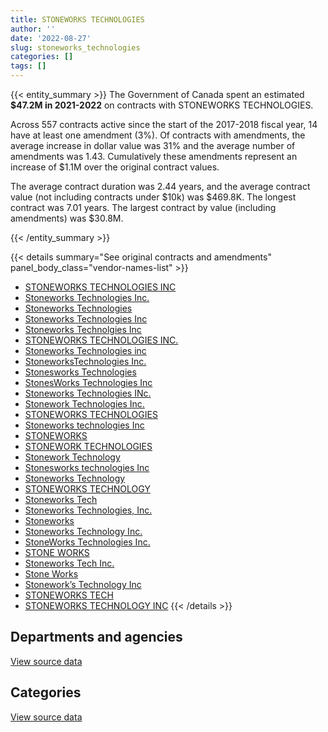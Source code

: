 ```yaml
---
title: STONEWORKS TECHNOLOGIES
author: ''
date: '2022-08-27'
slug: stoneworks_technologies
categories: []
tags: []
---
```


<script src="/rmarkdown-libs/htmlwidgets/htmlwidgets.js"></script>
<link href="/rmarkdown-libs/datatables-css/datatables-crosstalk.css" rel="stylesheet" />
<script src="/rmarkdown-libs/datatables-binding/datatables.js"></script>
<script src="/rmarkdown-libs/jquery/jquery-3.6.0.min.js"></script>
<link href="/rmarkdown-libs/dt-core-bootstrap/css/dataTables.bootstrap.min.css" rel="stylesheet" />
<link href="/rmarkdown-libs/dt-core-bootstrap/css/dataTables.bootstrap.extra.css" rel="stylesheet" />
<script src="/rmarkdown-libs/dt-core-bootstrap/js/jquery.dataTables.min.js"></script>
<script src="/rmarkdown-libs/dt-core-bootstrap/js/dataTables.bootstrap.min.js"></script>
<link href="/rmarkdown-libs/crosstalk/css/crosstalk.min.css" rel="stylesheet" />
<script src="/rmarkdown-libs/crosstalk/js/crosstalk.min.js"></script>
<script src="/rmarkdown-libs/htmlwidgets/htmlwidgets.js"></script>
<link href="/rmarkdown-libs/datatables-css/datatables-crosstalk.css" rel="stylesheet" />
<script src="/rmarkdown-libs/datatables-binding/datatables.js"></script>
<script src="/rmarkdown-libs/jquery/jquery-3.6.0.min.js"></script>
<link href="/rmarkdown-libs/dt-core-bootstrap/css/dataTables.bootstrap.min.css" rel="stylesheet" />
<link href="/rmarkdown-libs/dt-core-bootstrap/css/dataTables.bootstrap.extra.css" rel="stylesheet" />
<script src="/rmarkdown-libs/dt-core-bootstrap/js/jquery.dataTables.min.js"></script>
<script src="/rmarkdown-libs/dt-core-bootstrap/js/dataTables.bootstrap.min.js"></script>
<link href="/rmarkdown-libs/crosstalk/css/crosstalk.min.css" rel="stylesheet" />
<script src="/rmarkdown-libs/crosstalk/js/crosstalk.min.js"></script>

{{< entity_summary >}}
The Government of Canada spent an estimated **\$47.2M in 2021-2022** on contracts with STONEWORKS TECHNOLOGIES.

Across 557 contracts active since the start of the 2017-2018 fiscal year, 14 have at least one amendment (3%). Of contracts with amendments, the average increase in dollar value was 31% and the average number of amendments was 1.43. Cumulatively these amendments represent an increase of \$1.1M over the original contract values.

The average contract duration was 2.44 years, and the average contract value (not including contracts under \$10k) was \$469.8K. The longest contract was 7.01 years. The largest contract by value (including amendments) was \$30.8M.

{{< /entity_summary >}}

{{< details summary="See original contracts and amendments" panel_body_class="vendor-names-list" >}}
- [STONEWORKS TECHNOLOGIES INC](https://search.open.canada.ca/en/ct/?sort=contract_value_f%20desc&page=1&search_text=%22STONEWORKS%20TECHNOLOGIES%20INC%22)
- [Stoneworks Technologies Inc.](https://search.open.canada.ca/en/ct/?sort=contract_value_f%20desc&page=1&search_text=%22Stoneworks%20Technologies%20Inc.%22)
- [Stoneworks Technologies](https://search.open.canada.ca/en/ct/?sort=contract_value_f%20desc&page=1&search_text=%22Stoneworks%20Technologies%22)
- [Stoneworks Technologies Inc](https://search.open.canada.ca/en/ct/?sort=contract_value_f%20desc&page=1&search_text=%22Stoneworks%20Technologies%20Inc%22)
- [Stoneworks Technolgies Inc](https://search.open.canada.ca/en/ct/?sort=contract_value_f%20desc&page=1&search_text=%22Stoneworks%20Technolgies%20Inc%22)
- [STONEWORKS TECHNOLOGIES INC.](https://search.open.canada.ca/en/ct/?sort=contract_value_f%20desc&page=1&search_text=%22STONEWORKS%20TECHNOLOGIES%20INC.%22)
- [Stoneworks Technologies inc](https://search.open.canada.ca/en/ct/?sort=contract_value_f%20desc&page=1&search_text=%22Stoneworks%20Technologies%20inc%22)
- [StoneworksTechnologies Inc.](https://search.open.canada.ca/en/ct/?sort=contract_value_f%20desc&page=1&search_text=%22StoneworksTechnologies%20Inc.%22)
- [Stonesworks Technologies](https://search.open.canada.ca/en/ct/?sort=contract_value_f%20desc&page=1&search_text=%22Stonesworks%20Technologies%22)
- [StonesWorks Technologies Inc](https://search.open.canada.ca/en/ct/?sort=contract_value_f%20desc&page=1&search_text=%22StonesWorks%20Technologies%20Inc%22)
- [Stoneworks Technologies INc.](https://search.open.canada.ca/en/ct/?sort=contract_value_f%20desc&page=1&search_text=%22Stoneworks%20Technologies%20INc.%22)
- [Stonework Technologies Inc.](https://search.open.canada.ca/en/ct/?sort=contract_value_f%20desc&page=1&search_text=%22Stonework%20Technologies%20Inc.%22)
- [STONEWORKS TECHNOLOGIES](https://search.open.canada.ca/en/ct/?sort=contract_value_f%20desc&page=1&search_text=%22STONEWORKS%20TECHNOLOGIES%22)
- [Stoneworks technologies Inc](https://search.open.canada.ca/en/ct/?sort=contract_value_f%20desc&page=1&search_text=%22Stoneworks%20technologies%20Inc%22)
- [STONEWORKS](https://search.open.canada.ca/en/ct/?sort=contract_value_f%20desc&page=1&search_text=%22STONEWORKS%22)
- [STONEWORK TECHNOLOGIES](https://search.open.canada.ca/en/ct/?sort=contract_value_f%20desc&page=1&search_text=%22STONEWORK%20TECHNOLOGIES%22)
- [Stonework Technology](https://search.open.canada.ca/en/ct/?sort=contract_value_f%20desc&page=1&search_text=%22Stonework%20Technology%22)
- [Stonesworks technologies Inc](https://search.open.canada.ca/en/ct/?sort=contract_value_f%20desc&page=1&search_text=%22Stonesworks%20technologies%20Inc%22)
- [Stoneworks Technology](https://search.open.canada.ca/en/ct/?sort=contract_value_f%20desc&page=1&search_text=%22Stoneworks%20Technology%22)
- [STONEWORKS TECHNOLOGY](https://search.open.canada.ca/en/ct/?sort=contract_value_f%20desc&page=1&search_text=%22STONEWORKS%20TECHNOLOGY%22)
- [Stoneworks Tech](https://search.open.canada.ca/en/ct/?sort=contract_value_f%20desc&page=1&search_text=%22Stoneworks%20Tech%22)
- [Stoneworks Technologies, Inc.](https://search.open.canada.ca/en/ct/?sort=contract_value_f%20desc&page=1&search_text=%22Stoneworks%20Technologies%2c%20Inc.%22)
- [Stoneworks](https://search.open.canada.ca/en/ct/?sort=contract_value_f%20desc&page=1&search_text=%22Stoneworks%22)
- [Stoneworks Technology Inc.](https://search.open.canada.ca/en/ct/?sort=contract_value_f%20desc&page=1&search_text=%22Stoneworks%20Technology%20Inc.%22)
- [StoneWorks Technologies Inc.](https://search.open.canada.ca/en/ct/?sort=contract_value_f%20desc&page=1&search_text=%22StoneWorks%20Technologies%20Inc.%22)
- [STONE WORKS](https://search.open.canada.ca/en/ct/?sort=contract_value_f%20desc&page=1&search_text=%22STONE%20WORKS%22)
- [Stoneworks Tech Inc.](https://search.open.canada.ca/en/ct/?sort=contract_value_f%20desc&page=1&search_text=%22Stoneworks%20Tech%20Inc.%22)
- [Stone Works](https://search.open.canada.ca/en/ct/?sort=contract_value_f%20desc&page=1&search_text=%22Stone%20Works%22)
- [Stonework’s Technology Inc](https://search.open.canada.ca/en/ct/?sort=contract_value_f%20desc&page=1&search_text=%22Stonework%27s%20Technology%20Inc%22)
- [STONEWORKS TECH](https://search.open.canada.ca/en/ct/?sort=contract_value_f%20desc&page=1&search_text=%22STONEWORKS%20TECH%22)
- [STONEWORKS TECHNOLOGY INC](https://search.open.canada.ca/en/ct/?sort=contract_value_f%20desc&page=1&search_text=%22STONEWORKS%20TECHNOLOGY%20INC%22)
{{< /details >}}

## Departments and agencies

<div id="htmlwidget-1" style="width:100%;height:auto;" class="datatables html-widget"></div>
<script type="application/json" data-for="htmlwidget-1">{"x":{"style":"bootstrap","filter":"none","vertical":false,"data":[["<a href=\"/departments/aafc-aac/\">Agriculture and Agri-Food Canada<\/a>","<a href=\"/departments/atssc-scdata/\">Administrative Tribunals Support Service of Canada<\/a>","<a href=\"/departments/cra-arc/\">Canada Revenue Agency<\/a>","<a href=\"/departments/crtc/\">Canadian Radio-television and Telecommunications Commission<\/a>","<a href=\"/departments/dfatd-maecd/\">Global Affairs Canada<\/a>","<a href=\"/departments/dfo-mpo/\">Fisheries and Oceans Canada<\/a>","<a href=\"/departments/dnd-mdn/\">National Defence<\/a>","<a href=\"/departments/fcac-acfc/\">Financial Consumer Agency of Canada<\/a>","<a href=\"/departments/hc-sc/\">Health Canada<\/a>","<a href=\"/departments/ic/\">Innovation, Science and Economic Development Canada<\/a>","<a href=\"/departments/irb-cisr/\">Immigration and Refugee Board of Canada<\/a>","<a href=\"/departments/jus/\">Department of Justice Canada<\/a>","<a href=\"/departments/nfb-onf/\">National Film Board<\/a>","<a href=\"/departments/nrc-cnrc/\">National Research Council Canada<\/a>","<a href=\"/departments/nrcan-rncan/\">Natural Resources Canada<\/a>","<a href=\"/departments/nserc-crsng/\">Natural Sciences and Engineering Research Council of Canada<\/a>","<a href=\"/departments/nsira-ossnr/\">National Security and Intelligence Review Agency<\/a>","<a href=\"/departments/osfi-bsif/\">Office of the Superintendent of Financial Institutions Canada<\/a>","<a href=\"/departments/pwgsc-tpsgc/\">Public Services and Procurement Canada<\/a>","<a href=\"/departments/rcmp-grc/\">Royal Canadian Mounted Police<\/a>","<a href=\"/departments/ssc-spc/\">Shared Services Canada<\/a>","<a href=\"/departments/statcan/\">Statistics Canada<\/a>","<a href=\"/departments/tc/\">Transport Canada<\/a>"],[8147.16,15905.01,282347.77,248807.41,76369.89,null,8813365.43,230464.9,492017.6,45304.33,null,null,29767.45,15685.68,165029.7,122428.79,null,137009.44,null,53292.68,6316898.53,null,null],[8169.48,null,413357.13,18425.72,706786.45,null,9728806.37,81919.29,null,234003.46,68222.51,null,29849,null,null,210033.15,null,552718.14,13751.01,789532.73,12275358.97,37205.25,103143.06],[8147.16,null,412227.74,86315.28,142670.71,14347.33,14985150.43,47807.36,null,68288.08,null,8071.11,104772.73,10186.5,null,151753.1,191397.43,313083.13,null,19224.87,18662457.87,null,18803.2],[null,52683.58,412227.74,87169.31,null,null,19338278.6,null,null,null,null,13276.39,284166.96,17061.94,null,590314.89,null,296190.28,null,387209.41,25750839.09,null,null]],"container":"<table class=\"table table-striped table-hover row-border order-column display\">\n  <thead>\n    <tr>\n      <th>Department<\/th>\n      <th>2018-2019<\/th>\n      <th>2019-2020<\/th>\n      <th>2020-2021<\/th>\n      <th>2021-2022<\/th>\n    <\/tr>\n  <\/thead>\n<\/table>","options":{"order":[[4,"desc"]],"pageLength":10,"autoWidth":true,"columnDefs":[{"targets":1,"render":"function(data, type, row, meta) {\n    return type !== 'display' ? data : DTWidget.formatCurrency(data, \"$\", 2, 3, \",\", \".\", true, null);\n  }"},{"targets":2,"render":"function(data, type, row, meta) {\n    return type !== 'display' ? data : DTWidget.formatCurrency(data, \"$\", 2, 3, \",\", \".\", true, null);\n  }"},{"targets":3,"render":"function(data, type, row, meta) {\n    return type !== 'display' ? data : DTWidget.formatCurrency(data, \"$\", 2, 3, \",\", \".\", true, null);\n  }"},{"targets":4,"render":"function(data, type, row, meta) {\n    return type !== 'display' ? data : DTWidget.formatCurrency(data, \"$\", 2, 3, \",\", \".\", true, null);\n  }"},{"width":"16%","targets":[1,2,3,4]},{"className":"dt-right","targets":[1,2,3,4]}],"orderClasses":false}},"evals":["options.columnDefs.0.render","options.columnDefs.1.render","options.columnDefs.2.render","options.columnDefs.3.render"],"jsHooks":[]}</script>
<p class="text-right">
<a href="https://github.com/GoC-Spending/contracts-data/tree/main/data/out/vendors/stoneworks_technologies/summary_by_fiscal_year_by_department.csv" class="source-data-link btn btn-link">View source data</a>
</p>

## Categories

<div id="htmlwidget-2" style="width:100%;height:auto;" class="datatables html-widget"></div>
<script type="application/json" data-for="htmlwidget-2">{"x":{"style":"bootstrap","filter":"none","vertical":false,"data":[["<a href=\"/categories/1_facilities_and_construction/\">Facilities and construction<\/a>","<a href=\"/categories/10_office_management/\">Office management<\/a>","<a href=\"/categories/11_defence/\">Defence<\/a>","<a href=\"/categories/2_professional_services/\">Professional services<\/a>","<a href=\"/categories/3_information_technology/\">Information technology<\/a>","<a href=\"/categories/6_industrial_products_and_services/\">Industrial products and services<\/a>","<a href=\"/categories/8_security_and_protection/\">Security and protection<\/a>"],[10518.62,1012.57,8813365.43,null,8212259.47,15685.68,null],[14153.73,7126.93,9708908.43,19897.94,15518809.1,null,2385.59],[14115.06,7107.46,13479108.31,null,20235286.54,1506042.12,3044.55],[14115.06,22304.15,19338278.6,null,27851675.83,null,3044.55]],"container":"<table class=\"table table-striped table-hover row-border order-column display\">\n  <thead>\n    <tr>\n      <th>Category<\/th>\n      <th>2018-2019<\/th>\n      <th>2019-2020<\/th>\n      <th>2020-2021<\/th>\n      <th>2021-2022<\/th>\n    <\/tr>\n  <\/thead>\n<\/table>","options":{"order":[[4,"desc"]],"dom":"t","pageLength":30,"autoWidth":true,"columnDefs":[{"targets":1,"render":"function(data, type, row, meta) {\n    return type !== 'display' ? data : DTWidget.formatCurrency(data, \"$\", 2, 3, \",\", \".\", true, null);\n  }"},{"targets":2,"render":"function(data, type, row, meta) {\n    return type !== 'display' ? data : DTWidget.formatCurrency(data, \"$\", 2, 3, \",\", \".\", true, null);\n  }"},{"targets":3,"render":"function(data, type, row, meta) {\n    return type !== 'display' ? data : DTWidget.formatCurrency(data, \"$\", 2, 3, \",\", \".\", true, null);\n  }"},{"targets":4,"render":"function(data, type, row, meta) {\n    return type !== 'display' ? data : DTWidget.formatCurrency(data, \"$\", 2, 3, \",\", \".\", true, null);\n  }"},{"width":"16%","targets":[1,2,3,4]},{"className":"dt-right","targets":[1,2,3,4]}],"orderClasses":false,"lengthMenu":[10,25,30,50,100]}},"evals":["options.columnDefs.0.render","options.columnDefs.1.render","options.columnDefs.2.render","options.columnDefs.3.render"],"jsHooks":[]}</script>
<p class="text-right">
<a href="https://github.com/GoC-Spending/contracts-data/tree/main/data/out/vendors/stoneworks_technologies/summary_by_fiscal_year_by_category.csv" class="source-data-link btn btn-link">View source data</a>
</p>
